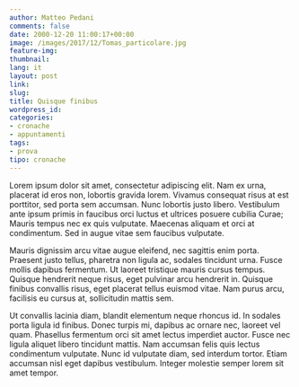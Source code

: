 ```yaml
---
author: Matteo Pedani
comments: false
date: 2000-12-20 11:00:17+00:00
image: /images/2017/12/Tomas_particolare.jpg
feature-img: 
thumbnail: 
lang: it
layout: post
link: 
slug: 
title: Quisque finibus
wordpress_id: 
categories:
- cronache
- appuntamenti
tags:
- prova
tipo: cronache
---
```



 Lorem ipsum dolor sit amet, consectetur adipiscing elit. Nam ex urna, placerat id eros non, lobortis gravida lorem. Vivamus consequat risus at est porttitor, sed porta sem accumsan. Nunc lobortis justo libero. Vestibulum ante ipsum primis in faucibus orci luctus et ultrices posuere cubilia Curae; Mauris tempus nec ex quis vulputate. Maecenas aliquam et orci at condimentum. Sed in augue vitae sem faucibus vulputate.

Mauris dignissim arcu vitae augue eleifend, nec sagittis enim porta. Praesent justo tellus, pharetra non ligula ac, sodales tincidunt urna. Fusce mollis dapibus fermentum. Ut laoreet tristique mauris cursus tempus. Quisque hendrerit neque risus, eget pulvinar arcu hendrerit in. Quisque finibus convallis risus, eget placerat tellus euismod vitae. Nam purus arcu, facilisis eu cursus at, sollicitudin mattis sem.

Ut convallis lacinia diam, blandit elementum neque rhoncus id. In sodales porta ligula id finibus. Donec turpis mi, dapibus ac ornare nec, laoreet vel quam. Phasellus fermentum orci sit amet lectus imperdiet auctor. Fusce nec ligula aliquet libero tincidunt mattis. Nam accumsan felis quis lectus condimentum vulputate. Nunc id vulputate diam, sed interdum tortor. Etiam accumsan nisl eget dapibus vestibulum. Integer molestie semper lorem sit amet tempor.

